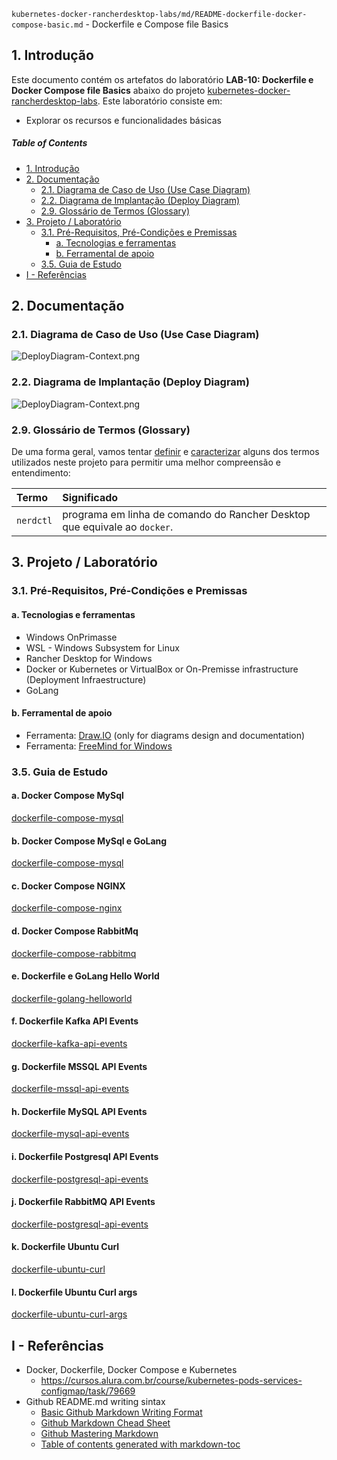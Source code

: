 `kubernetes-docker-rancherdesktop-labs/md/README-dockerfile-docker-compose-basic.md` - Dockerfile e Compose file Basics

## 1. Introdução

Este documento contém os artefatos do laboratório **LAB-10: Dockerfile e Docker Compose file Basics** abaixo do projeto [kubernetes-docker-rancherdesktop-labs](../README.md). Este laboratório consiste em:
* Explorar os recursos e funcionalidades básicas

##### Table of Contents  
- [1. Introdução](#1-introdução)
- [2. Documentação](#2-documentação)
  * [2.1. Diagrama de Caso de Uso (Use Case Diagram)](#21-diagrama-de-caso-de-uso-use-case-diagram)
  * [2.2. Diagrama de Implantação (Deploy Diagram)](#22-diagrama-de-implantação-deploy-diagram)
  * [2.9. Glossário de Termos (Glossary)](#29-glossário-de-termos-glossary)
- [3. Projeto / Laboratório](#3-projeto--laboratório)
  * [3.1. Pré-Requisitos, Pré-Condições e Premissas](#31-pré-requisitos-pré-condições-e-premissas)
    + [a. Tecnologias e ferramentas](#a-tecnologias-e-ferramentas)
    + [b. Ferramental de apoio](#b-ferramental-de-apoio)
  * [3.5. Guia de Estudo](#35-guia-de-estudo)
- [I - Referências](#i---referências)



## 2. Documentação

### 2.1. Diagrama de Caso de Uso (Use Case Diagram)

![DeployDiagram-Context.png](../doc/uml-diagrams/UseCaseDiagram-kubernetes.png) 


### 2.2. Diagrama de Implantação (Deploy Diagram)

![DeployDiagram-Context.png](../doc/uml-diagrams/DeployDiagram-Context.png) 


### 2.9. Glossário de Termos (Glossary)

De uma forma geral, vamos tentar <ins>definir</ins> e <ins>caracterizar</ins> alguns dos termos utilizados neste projeto para permitir uma melhor compreensão e entendimento:

| Termo       | Significado                     |
| :---------- | :------------------------------ |
| `nerdctl`   | programa em linha de comando do Rancher Desktop que equivale ao `docker`. |


## 3. Projeto / Laboratório

### 3.1. Pré-Requisitos, Pré-Condições e Premissas

#### a. Tecnologias e ferramentas

* Windows OnPrimasse
* WSL - Windows Subsystem for Linux
* Rancher Desktop for Windows
* Docker or Kubernetes or VirtualBox or On-Premisse infrastructure (Deployment Infraestructure)
* GoLang

#### b. Ferramental de apoio

* Ferramenta: [Draw.IO](https://app.diagrams.net/) (only for diagrams design and documentation)
* Ferramenta: [FreeMind for Windows](https://freemind.br.uptodown.com/windows)


### 3.5. Guia de Estudo

#### a. Docker Compose MySql

[dockerfile-compose-mysql](../src/dockerfile-compose-mysql)

#### b. Docker Compose MySql e GoLang

[dockerfile-compose-mysql](../src/dockerfile-compose-mysql-golang)

#### c. Docker Compose NGINX

[dockerfile-compose-nginx](../src/dockerfile-compose-nginx)

#### d. Docker Compose RabbitMq

[dockerfile-compose-rabbitmq](../src/dockerfile-compose-rabbitmq)

#### e. Dockerfile e GoLang Hello World

[dockerfile-golang-helloworld](../src/dockerfile-golang-helloworld)

#### f. Dockerfile Kafka API Events
[dockerfile-kafka-api-events](../src/dockerfile-kafka-api-events)

#### g. Dockerfile MSSQL API Events
[dockerfile-mssql-api-events](../src/dockerfile-mssql-api-events)

#### h. Dockerfile MySQL API Events
[dockerfile-mysql-api-events](../src/dockerfile-mysql-api-events)

#### i. Dockerfile Postgresql API Events
[dockerfile-postgresql-api-events](../src/dockerfile-postgresql-api-events)

#### j. Dockerfile RabbitMQ API Events
[dockerfile-postgresql-api-events](../src/dockerfile-postgresql-api-events)

#### k. Dockerfile Ubuntu Curl
[dockerfile-ubuntu-curl](../src/dockerfile-ubuntu-curl)

#### l. Dockerfile Ubuntu Curl args
[dockerfile-ubuntu-curl-args](../src/dockerfile-ubuntu-curl-args)


## I - Referências

* Docker, Dockerfile, Docker Compose e Kubernetes
  * https://cursos.alura.com.br/course/kubernetes-pods-services-configmap/task/79669
* Github README.md writing sintax
  * [Basic Github Markdown Writing Format](https://docs.github.com/pt/free-pro-team@latest/github/writing-on-github/basic-writing-and-formatting-syntax)  
  * [Github Markdown Chead Sheet](https://guides.github.com/pdfs/markdown-cheatsheet-online.pdf)
  * [Github Mastering Markdown](https://guides.github.com/features/mastering-markdown/#what)
  * [Table of contents generated with markdown-toc](http://ecotrust-canada.github.io/markdown-toc/)

